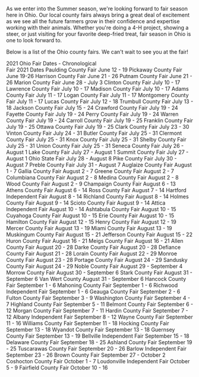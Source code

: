 As we enter into the Summer season, we're looking forward to fair season here in Ohio.  Our local county fairs always bring a great deal of excitement as we see all the future farmers grow in their confidence and expertise working with their animals.  Whether you're doing a 4-H project, showing a steer, or just visiting for your favorite deep-fried treat, fair season in Ohio is one to look forward to.  

Below is a list of the Ohio county fairs.  We can't wait to see you at the fair!

2021 Ohio Fair Dates - Chronological	
Fair 	2021 Dates
Paulding County Fair	June 12 - 19
Pickaway County Fair	June 19-26
Harrison County Fair	June 21 - 26
Putnam County Fair	June 21 - 26
Marion County Fair	June 28 - July 3
Clinton County Fair	July 10 - 17
Lawrence County Fair	July 10 - 17
Madison County Fair	July 10 - 17
Adams County Fair	July 11 - 17
Logan County Fair	July 11 - 17
Montgomery County Fair	July 11 - 17
Lucas County Fair	July 12 - 18
Trumbull County Fair	July 13 - 18
Jackson County Fair	July 15 - 24
Crawford County Fair	July 19 - 24
Fayette County Fair	July 19 - 24
Perry County Fair	July 19 - 24
Warren County Fair	July 19 - 24
Carroll County Fair	July 19 - 25
Franklin County Fair	July 19 - 25
Ottawa County Fair	July 19 - 25
Clark County Fair	July 23 - 30
Vinton County Fair	July 24 - 31
Butler County Fair	July 25 - 31
Clermont County Fair	July 25 - 31
Knox County Fair	July 25 - 31
Shelby County Fair	July 25 - 31
Union County Fair	July 25 - 31
Seneca County Fair	July 26 - August 1
Lake County Fair	July 27 - August 1
Summit County Fair	July 27 - August 1
Ohio State Fair	July 28 - August 8
Pike County Fair	July 30 - August 7
Preble County Fair	July 31 - August 7
Auglaize County Fair	August 1 - 7
Gallia County Fair	August 2 - 7
Greene County Fair	August 2 - 7
Columbiana County Fair	August 2 - 8
Medina County Fair	August 2 - 8
Wood County Fair	August 2 - 9
Champaign County Fair	August 6 - 13
Athens County Fair	August 6 - 14
Ross County Fair	August 7 - 14
Hartford Independent Fair	August 8 - 14
Richland County Fair	August 8 - 14
Holmes County Fair	August 9 - 14
Scioto County Fair	August 9 - 14
Attica Independent Fair	August 10 - 14
Ashtabula County Fair	August 10 - 15
Cuyahoga County Fair	August 10 - 15
Erie County Fair	August 10 - 15
Hamilton County Fair	August 12 - 15
Henry County Fair	August 12 - 19
Mercer County Fair	August 13 - 19
Miami County Fair	August 13 - 19
Muskingum County Fair	August 15 - 21
Jefferson County Fair	August 15 - 22
Huron County Fair	August  16 - 21
Meigs County Fair	August 16 - 21
Allen County Fair	August 20 - 28
Darke County Fair	August 20 - 28
Defiance County Fair	August 21 - 28
Lorain County Fair	August 22 - 29
Monroe County Fair	August 23 - 28
Portage County Fair	August 24 - 29
Sandusky County Fair	August 24 - 29
Noble County Fair	August 29 - September 4
Morrow County Fair	August 30 - September 6
Stark County Fair	August 31 - September 6
Van Wert County	August 31 - September 6
Hancock County Fair	September 1 - 6
Mahoning County Fair	September 1 - 6
Richwood Independent Fair	September 1 - 6
Geauga County Fair	September 2 - 6
Fulton County Fair	September 3 - 9
Washington County Fair	September 4 - 7
Highland County Fair	September 5 - 11
Belmont County Fair	September 6 - 12
Morgan County Fair	September 7 - 11
Hardin County Fair	September 7 - 12
Albany Independent Fair	September 8 - 12
Wayne County Fair	September 11 - 16
Williams County Fair	September 11 - 18
Hocking County Fair	September 13 - 18
Wyandot County Fair	September 13 - 18
Guernsey County Fair	September 13 - 19
Bellville Independent Fair	September 15 - 18
Delaware County Fair	September 18 - 25
Ashland County Fair	September 19 - 25
Tuscarawas County Fair	September 20 - 26
Barlow Independent Fair	September 23 - 26
Brown County Fair	September 27 - October 2
Coshocton County Fair	October 1 - 7
Loudonville Independent Fair	October 5 - 9
Fairfield County Fair	October 10 - 16
